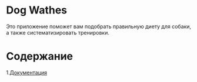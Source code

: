 # Dog Wathes
Это приложение поможет вам подобрать правильную диету для собаки, а также систематизировать тренировки.

# Содержание
1.[Документация](Documentation) 
